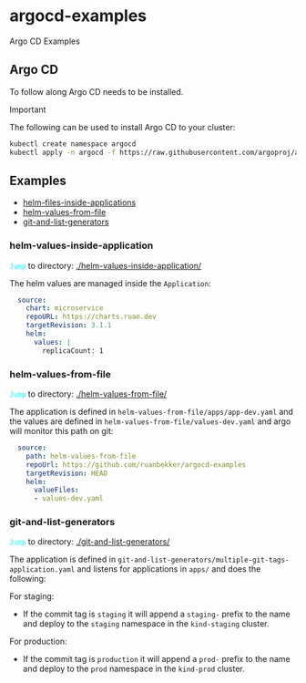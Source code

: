 # argocd-examples
Argo CD Examples

## Argo CD

To follow along Argo CD needs to be installed.

> [!IMPORTANT]  
> The following can be used to install Argo CD to your cluster:
> ```bash
>kubectl create namespace argocd
>kubectl apply -n argocd -f https://raw.githubusercontent.com/argoproj/argo-cd/stable/manifests/install.yaml
>```

## Examples

- [helm-files-inside-applications](#helm-values-inside-application)
- [helm-values-from-file](#helm-values-from-file)
- [git-and-list-generators](#git-and-list-generators)

### helm-values-inside-application

<code style="color : aqua">Jump</code> to directory: [./helm-values-inside-application/](./helm-values-inside-application/)

The helm values are managed inside the `Application`:

```yaml
  source:
    chart: microservice
    repoURL: https://charts.ruan.dev
    targetRevision: 3.1.1
    helm:
      values: |
        replicaCount: 1
```

### helm-values-from-file

<code style="color : aqua">Jump</code> to directory: [./helm-values-from-file/](./helm-values-from-file/)

The application is defined in `helm-values-from-file/apps/app-dev.yaml` and the values are defined in `helm-values-from-file/values-dev.yaml` and argo will monitor this path on git:

```yaml
  source:
    path: helm-values-from-file
    repoUrl: https://github.com/ruanbekker/argocd-examples
    targetRevision: HEAD
    helm:
      valueFiles:
      - values-dev.yaml
```

### git-and-list-generators

<code style="color : aqua">Jump</code> to directory: [./git-and-list-generators/](./helm-values-from-file/)

The application is defined in `git-and-list-generators/multiple-git-tags-application.yaml` and listens for applications in `apps/` and does the following:

For staging:
- If the commit tag is `staging` it will append a `staging-` prefix to the name and deploy to the `staging` namespace in the `kind-staging` cluster.

For production:
- If the commit tag is `production` it will append a `prod-` prefix to the name and deploy to the `prod` namespace in the `kind-prod` cluster.
